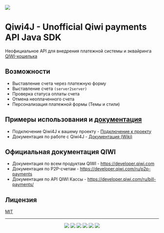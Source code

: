 ![](https://i.imgur.com/3C563z3.png)  
# Qiwi4J - Unofficial Qiwi payments API Java SDK
Неофициальное API для внедрения платежной системы и эквайринга [QIWI-кошелька](https://qiwi.com)

## Возможности
* Выставление счета через платежную форму
* Выставление счета `(server2server)`
* Проверка статуса оплаты счета
* Отмена неоплаченного счета
* Персонализация платежной формы (Темы и стили)

## Примеры использования и [документация](https://github.com/osk115/Qiwi4J/wiki)
* Подключение Qiwi4J к вашему проекту - [Подключение к проекту](https://github.com/osk115/Qiwi4J/wiki/Подключение-к-проекту)
* Документация по работе с Qiwi4J - [Документация (Wiki)](https://github.com/osk115/Qiwi4J/wiki)

## Официальная документация QIWI
* Документация по всем продуктам QIWI - https://developer.qiwi.com
* Документация по P2P-счетам - https://developer.qiwi.com/ru/p2p-payments
* Документация по API QIWI Кассы - https://developer.qiwi.com/ru/bill-payments/

## Лицензия
[MIT](https://github.com/osk115/Qiwi4J/blob/main/LICENSE)

---

<p align="center">
<img src=https://img.shields.io/github/v/release/osk115/Qiwi4J?color=orange&style=for-the-badge />
<img src=https://img.shields.io/github/repo-size/osk115/Qiwi4J?color=orange&style=for-the-badge />
<img src=https://img.shields.io/github/issues-raw/osk115/Qiwi4J?color=orange&style=for-the-badge />
<img src=https://img.shields.io/github/release-date/osk115/Qiwi4J?color=orange&style=for-the-badge />
<img src=https://img.shields.io/github/last-commit/osk115/Qiwi4J?color=orange&style=for-the-badge />
<img src=https://img.shields.io/github/license/osk115/Qiwi4J?color=orange&style=for-the-badge />
</p>
